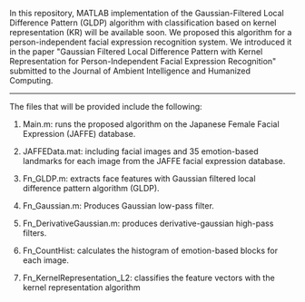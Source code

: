 In this repository, MATLAB implementation of the Gaussian-Filtered Local Difference Pattern (GLDP) algorithm with classification based on kernel representation (KR) will be available soon. We proposed this algorithm for a person-independent facial expression recognition system. We introduced it in the paper "Gaussian Filtered Local Difference Pattern with Kernel Representation for Person-Independent Facial Expression Recognition" submitted to the Journal of Ambient Intelligence and Humanized Computing.

---

The files that will be provided include the following:

1. Main.m: runs the proposed algorithm on the Japanese Female
Facial Expression (JAFFE) database.

2. JAFFEData.mat: including facial images and 35 emotion-based landmarks for each image from the JAFFE facial expression database.

3. Fn_GLDP.m: extracts face features with Gaussian filtered local difference pattern algorithm (GLDP).

4. Fn_Gaussian.m: Produces Gaussian low-pass filter.

5. Fn_DerivativeGaussian.m: produces derivative-gaussian high-pass filters.

6. Fn_CountHist: calculates the histogram of emotion-based blocks for each image.

7. Fn_KernelRepresentation_L2: classifies the feature vectors with the kernel representation algorithm